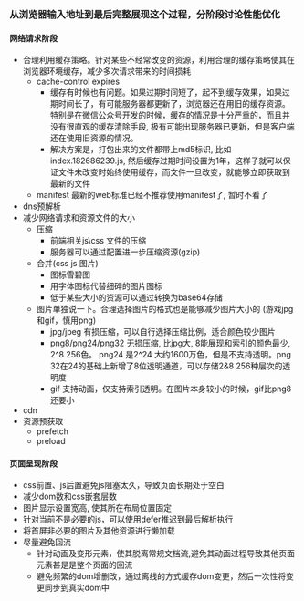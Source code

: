 ### 从浏览器输入地址到最后完整展现这个过程，分阶段讨论性能优化
#### 网络请求阶段
* 合理利用缓存策略。针对某些不经常改变的资源，利用合理的缓存策略使其在浏览器环境缓存，减少多次请求带来的时间损耗
    * cache-control expires
        * 缓存有时候也有问题。如果过期时间短了，起不到缓存效果，如果过期时间长了，有可能服务器都更新了，浏览器还在用旧的缓存资源。特别是在微信公众号开发的时候，缓存的情况是十分严重的，而且并没有很直观的缓存清除手段, 极有可能出现服务器已更新，但是客户端还在使用旧资源的情况。
        * 解决方案是，打包出来的文件都带上md5标识, 比如 index.182686239.js, 然后缓存过期时间设置为1年，这样子就可以保证文件未改变时始终使用缓存，而文件一旦改变，就能够立即获取到最新的文件
    * manifest
        最新的web标准已经不推荐使用manifest了, 暂时不看了
* dns预解析
* 减少网络请求和资源文件的大小
    * 压缩
        * 前端相关js\css 文件的压缩
        * 服务器可以通过配置进一步压缩资源(gzip)
    * 合并(css js 图片)
        * 图标雪碧图
        * 用字体图标代替细碎的图片图标
        * 低于某些大小的资源可以通过转换为base64存储
    * 图片单独说一下。合理选择图片的格式也是能够减少图片大小的 (游戏jpg和gif，慎用png)
        * jpg/jpeg 有损压缩，可以自行选择压缩比例，适合颜色较少图片
        * png8/png24/png32 无损压缩, 比jpg大, 8能展现和索引的颜色最少, 2^8 256色。 png24 是2^24 大约1600万色，但是不支持透明。png 32在24的基础上新增了8位透明通道，可以存储2&8 256种层次的透明度
        * gif 支持动画，仅支持索引透明。在图片本身较小的时候，gif比png8还要小
* cdn
* 资源预获取
    * prefetch
    * preload
#### 页面呈现阶段
* css前置、js后置避免js阻塞太久，导致页面长期处于空白
* 减少dom数和css嵌套层数
* 图片显示设置宽高, 使其所在布局位置固定
* 针对当前不是必要的js，可以使用defer推迟到最后解析执行
* 将首屏非必要的图片及其他资源进行懒加载
* 尽量避免回流
    * 针对动画及变形元素，使其脱离常规文档流,避免其动画过程导致其他页面元素甚是是整个页面的回流
    * 避免频繁的dom增删改，通过离线的方式缓存dom变更，然后一次性将变更同步到真实dom中
